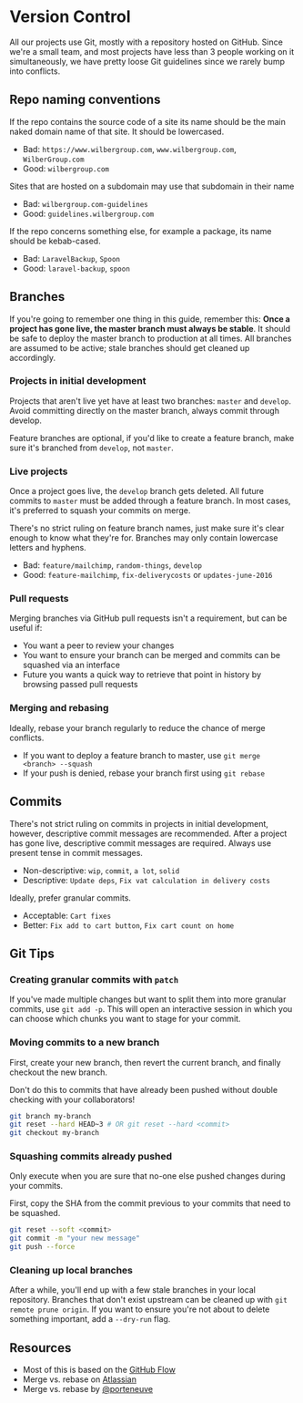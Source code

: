 # Version Control

All our projects use Git, mostly with a repository hosted on GitHub. Since we're a small team, and most projects have less than 3 people working on it simultaneously, we have pretty loose Git guidelines since we rarely bump into conflicts.

## Repo naming conventions

If the repo contains the source code of a site its name should be the main naked domain name of that site. It should be lowercased.

- Bad: `https://www.wilbergroup.com`, `www.wilbergroup.com`, `WilberGroup.com`
- Good: `wilbergroup.com`

Sites that are hosted on a subdomain may use that subdomain in their name

- Bad: `wilbergroup.com-guidelines`
- Good: `guidelines.wilbergroup.com`

If the repo concerns something else, for example a package, its name should be kebab-cased.

- Bad: `LaravelBackup`, `Spoon`
- Good: `laravel-backup`, `spoon`

## Branches

If you're going to remember one thing in this guide, remember this: **Once a project has gone live, the master branch must always be stable**. It should be safe to deploy the master branch to production at all times. All branches are assumed to be active; stale branches should get cleaned up accordingly.

### Projects in initial development

Projects that aren't live yet have at least two branches: `master` and `develop`. Avoid committing directly on the master branch, always commit through develop.

Feature branches are optional, if you'd like to create a feature branch, make sure it's branched from `develop`, not `master`.

### Live projects

Once a project goes live, the `develop` branch gets deleted. All future commits to `master` must be added through a feature branch. In most cases, it's preferred to squash your commits on merge.

There's no strict ruling on feature branch names, just make sure it's clear enough to know what they're for. Branches may only contain lowercase letters and hyphens.

- Bad: `feature/mailchimp`, `random-things`, `develop`
- Good: `feature-mailchimp`, `fix-deliverycosts` or `updates-june-2016`

### Pull requests

Merging branches via GitHub pull requests isn't a requirement, but can be useful if:

- You want a peer to review your changes
- You want to ensure your branch can be merged and commits can be squashed via an interface
- Future you wants a quick way to retrieve that point in history by browsing passed pull requests

### Merging and rebasing

Ideally, rebase your branch regularly to reduce the chance of merge conflicts.

- If you want to deploy a feature branch to master, use `git merge <branch> --squash`
- If your push is denied, rebase your branch first using `git rebase`

## Commits

There's not strict ruling on commits in projects in initial development, however, descriptive commit messages are recommended. After a project has gone live, descriptive commit messages are required. Always use present tense in commit messages.

- Non-descriptive: `wip`, `commit`, `a lot`, `solid`
- Descriptive: `Update deps`, `Fix vat calculation in delivery costs`

Ideally, prefer granular commits.

- Acceptable: `Cart fixes`
- Better: `Fix add to cart button`, `Fix cart count on home`

## Git Tips

### Creating granular commits with `patch`

If you've made multiple changes but want to split them into more granular commits, use `git add -p`. This will open an interactive session in which you can choose which chunks you want to stage for your commit.

### Moving commits to a new branch

First, create your new branch, then revert the current branch, and finally checkout the new branch.

Don't do this to commits that have already been pushed without double checking with your collaborators!

```bash
git branch my-branch
git reset --hard HEAD~3 # OR git reset --hard <commit>
git checkout my-branch
```

### Squashing commits already pushed

Only execute when you are sure that no-one else pushed changes during your commits.

First, copy the SHA from the commit previous to your commits that need to be squashed.

```bash
git reset --soft <commit>
git commit -m "your new message"
git push --force
```

### Cleaning up local branches

After a while, you'll end up with a few stale branches in your local repository. Branches that don't exist upstream can be cleaned up with `git remote prune origin`. If you want to ensure you're not about to delete something important, add a `--dry-run` flag.

## Resources

- Most of this is based on the [GitHub Flow](https://guides.github.com/introduction/flow/)
- Merge vs. rebase on [Atlassian](https://www.atlassian.com/git/tutorials/merging-vs-rebasing/workflow-walkthrough)
- Merge vs. rebase by [@porteneuve](https://medium.com/@porteneuve/getting-solid-at-git-rebase-vs-merge-4fa1a48c53aa)
